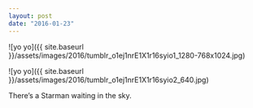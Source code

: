 ```yaml
---
layout: post
date: "2016-01-23"
---
```


![yo yo]({{ site.baseurl }}/assets/images/2016/tumblr_o1ej1nrE1X1r16syio1_1280-768x1024.jpg)

![yo yo]({{ site.baseurl }}/assets/images/2016/tumblr_o1ej1nrE1X1r16syio2_640.jpg)

There’s a Starman waiting in the sky.
